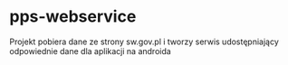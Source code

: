pps-webservice
==============

Projekt pobiera dane ze strony sw.gov.pl i tworzy serwis udostępniający odpowiednie dane dla aplikacji na androida